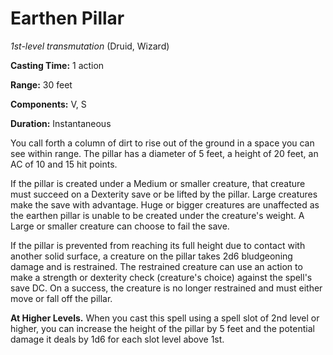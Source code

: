 # Earthen Pillar
*1st-level transmutation* (Druid, Wizard)

**Casting Time:** 1 action

**Range:** 30 feet

**Components:** V, S

**Duration:** Instantaneous

You call forth a column of dirt to rise out of the ground in a space you can see within range. The pillar has a diameter of 5 feet, a height of 20 feet, an AC of 10 and 15 hit points.

If the pillar is created under a Medium or smaller creature, that creature must succeed on a Dexterity save or be lifted by the pillar. Large creatures make the save with advantage. Huge or bigger creatures are unaffected as the earthen pillar is unable to be created under the creature's weight. A Large or smaller creature can choose to fail the save.

If the pillar is prevented from reaching its full height due to contact with another solid surface, a creature on the pillar takes 2d6 bludgeoning damage and is restrained. The restrained creature can use an action to make a strength or dexterity check (creature's choice) against the spell's save DC. On a success, the creature is no longer restrained and must either move or fall off the pillar.

**At Higher Levels.** When you cast this spell using a spell slot of 2nd level or higher, you can increase the height of the pillar by 5 feet and the potential damage it deals by 1d6 for each slot level above 1st.

